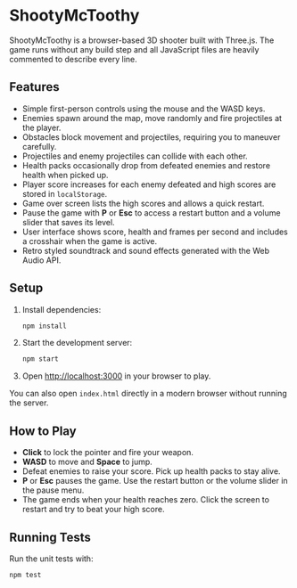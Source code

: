 # ShootyMcToothy

ShootyMcToothy is a browser-based 3D shooter built with Three.js. The game runs without any build step and all JavaScript files are heavily commented to describe every line.

## Features

- Simple first-person controls using the mouse and the WASD keys.
- Enemies spawn around the map, move randomly and fire projectiles at the player.
- Obstacles block movement and projectiles, requiring you to maneuver carefully.
- Projectiles and enemy projectiles can collide with each other.
- Health packs occasionally drop from defeated enemies and restore health when picked up.
- Player score increases for each enemy defeated and high scores are stored in `localStorage`.
- Game over screen lists the high scores and allows a quick restart.
- Pause the game with **P** or **Esc** to access a restart button and a volume slider that saves its level.
- User interface shows score, health and frames per second and includes a crosshair when the game is active.
- Retro styled soundtrack and sound effects generated with the Web Audio API.

## Setup

1. Install dependencies:
   ```bash
   npm install
   ```
2. Start the development server:
   ```bash
   npm start
   ```
3. Open <http://localhost:3000> in your browser to play.

You can also open `index.html` directly in a modern browser without running the server.

## How to Play

- **Click** to lock the pointer and fire your weapon.
- **WASD** to move and **Space** to jump.
- Defeat enemies to raise your score. Pick up health packs to stay alive.
- **P** or **Esc** pauses the game. Use the restart button or the volume slider in the pause menu.
- The game ends when your health reaches zero. Click the screen to restart and try to beat your high score.

## Running Tests

Run the unit tests with:
```bash
npm test
```

